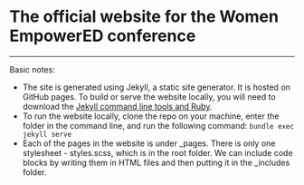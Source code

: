 #   The official website for the Women EmpowerED conference

---

Basic notes: 

- The site is generated using Jekyll, a static site generator. It is hosted on GitHub pages. To build or serve the website locally, you will need to download the [Jekyll command line tools and Ruby](https://jekyllrb.com/docs/installation/). 
- To run the website locally, clone the repo on your machine, enter the folder in the command line, and run the following command: 
  `bundle exec jekyll serve`
- Each of the pages in the website is under \_pages. There is only one stylesheet - styles.scss, which is in the root folder. We can include code blocks by writing them in HTML files and then putting it in the \_includes folder. 

